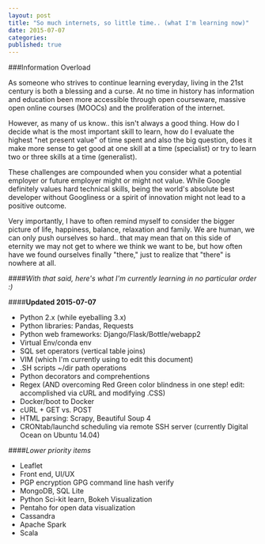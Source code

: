 ```yaml
---
layout: post
title: "So much internets, so little time.. (what I'm learning now)"
date: 2015-07-07
categories: 
published: true
---
```


###Information Overload

As someone who strives to continue learning everyday, living in the 21st century is both a blessing and a curse. At no time in history has information and education been more accessible through open courseware, massive open online courses (MOOCs) and the proliferation of the internet. 

However, as many of us know.. this isn't always a good thing. How do I decide what is the most important skill to learn, how do I evaluate the highest "net present value" of time spent and also the big question, does it make more sense to get good at one skill at a time (specialist) or try to learn two or three skills at a time (generalist).

These challenges are compounded when you consider what a potential employer or future employer might or might not value. While Google definitely values hard technical skills, being the world's absolute best developer without Googliness or a spirit of innovation might not lead to a positive outcome.

Very importantly, I have to often remind myself to consider the bigger picture of life, happiness, balance, relaxation and family. We are human, we can only push ourselves so hard.. that may mean that on this side of eternity we may not get to where we think we want to be, but how often have we found ourselves finally "there," just to realize that "there" is nowhere at all.

####*With that said, here's what I'm currently learning in no particular order :)*

####**Updated 2015-07-07**

* Python 2.x (while eyeballing 3.x)
* Python libraries: Pandas, Requests
* Python web frameworks: Django/Flask/Bottle/webapp2
* Virtual Env/conda env
* SQL set operators (vertical table joins)
* VIM (which I'm currently using to edit this document)
* .SH scripts ~/dir path operations
* Python decorators and comprehentions
* Regex (AND overcoming Red Green color blindness in one step! edit: accomplished via cURL and modifying .CSS)
* Docker/boot to Docker
* cURL + GET vs. POST
* HTML parsing: Scrapy, Beautiful Soup 4
* CRONtab/launchd scheduling via remote SSH server (currently Digital Ocean on Ubuntu 14.04)

####*Lower priority items*

* Leaflet
* Front end, UI/UX
* PGP encryption GPG command line hash verify
* MongoDB, SQL Lite
* Python Sci-kit learn, Bokeh Visualization
* Pentaho for open data visualization
* Cassandra
* Apache Spark
* Scala

